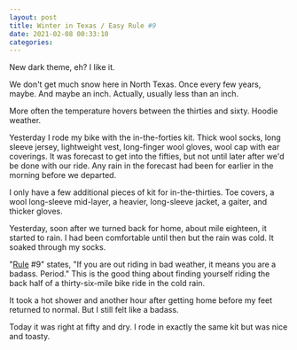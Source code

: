 ```yaml
---
layout: post
title: Winter in Texas / Easy Rule #9
date: 2021-02-08 00:33:10
categories:
---
```


New dark theme, eh? I like it.

We don't get much snow here in North Texas. Once every few years, maybe. And maybe an inch. Actually, usually less than an inch.

More often the temperature hovers between the thirties and sixty. Hoodie weather.

Yesterday I rode my bike with the in-the-forties kit. Thick wool socks, long sleeve jersey, lightweight vest, long-finger wool gloves, wool cap with ear coverings. It was forecast to get into the fifties, but not until later after we'd be done with our ride. Any rain in the forecast had been for earlier in the morning before we departed.

I only have a few additional pieces of kit for in-the-thirties. Toe covers, a wool long-sleeve mid-layer, a heavier, long-sleeve jacket, a gaiter, and thicker gloves.

Yesterday, soon after we turned back for home, about mile eighteen, it started to rain. I had been comfortable until then but the rain was cold. It soaked through my socks.

"[Rule](https://www.velominati.com/) #9" states, "If you are out riding in bad weather, it means you are a badass. Period." This is the good thing about finding yourself riding the back half of a thirty-six-mile bike ride in the cold rain.

It took a hot shower and another hour after getting home before my feet returned to normal. But I still felt like a badass.

Today it was right at fifty and dry. I rode in exactly the same kit but was nice and toasty.
